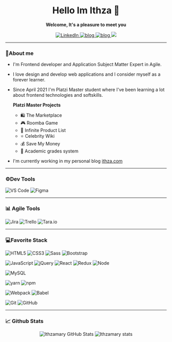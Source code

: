 <h1 align=center>Hello Im Ithza  👋</h1>
<p align=center><b>Welcome, It's a pleasure to meet you</b></p>

<p align=center>
  <a href="https://www.linkedin.com/in/ithzamary-vilchis-garc%C3%ADa-297b07110/" target="_blank">
    <img alt="LinkedIn" src="https://img.shields.io/badge/linkedin%20-%230077B5.svg?&style=for-the-badge&logo=linkedin&logoColor=white"/>
  </a>
  <a href="https://twitter.com/ithzavg" targer="_blank">
    <img alt="blog" src="https://img.shields.io/badge/twitter%20-%231DA1F2.svg?&style=for-the-badge&logo=Twitter&logoColor=white" />
  </a>
   <a href="https://ithza.com/" targer="_blank">
    <img alt="blog" src="https://img.shields.io/badge/ithza.com-F16061?style=for-the-badge&logo=&logoColor=white" />
  </a>
  <a href="https://platzi.com/p/ithzavg/" targer="_blank">
    <img src="https://camo.githubusercontent.com/b8f512d7ed5be2ff17a1859555e36c61deba17cfb0604739ac143e46a4a51e09/68747470733a2f2f696d672e736869656c64732e696f2f62616467652f506c61747a692d3938434133462e7376673f267374796c653d666f722d7468652d6261646765266c6f676f3d706c61747a69266c6f676f436f6c6f723d7768697465" data-canonical-src="https://img.shields.io/badge/Platzi-98CA3F.svg?&amp;style=for-the-badge&amp;logo=platzi&amp;logoColor=white" style="max-width:100%;">
  </a>
</p>

---

### 🌟About me
- I'm Frontend developer and Application Subject Matter Expert in Agile.
- I love design and develop web applications and I consider myself as a forever learner.
- Since April 2021 I'm Platzi Master student where I've been learning a lot about frontend technologies and softskills.
	
	**Platzi Master Projects**
	- 🛍️ The Marketplace
	- 🎮 Roomba Game
	- 🥕 Infinite Product List
	- ⭐ Celebrity Wiki
	- 💰 Save My Money
	- 💯 Academic grades system
	

- I'm currently working in my personal blog [ithza.com](https://ithza.com/ "ithza.com")

---

### ⚙️Dev Tools
![VS Code](https://img.shields.io/badge/IDE-VSCode-292e33?style=flat-square&logo=Visual-studio-code&logoColor=fff)
![Figma](https://img.shields.io/badge/_-Figma-292e33?style=flat-square&logo=figma&logoColor=fff)

---

### 📊 Agile Tools
![Jira](https://img.shields.io/badge/_-Jira-292e33?style=flat-square&logo=Jira&logoColor=fff)
![Trello](https://img.shields.io/badge/_-Trello-292e33?style=flat-square&logo=Trello&logoColor=fff)
![Tara.io](https://img.shields.io/badge/_-Tara.io-292e33?style=flat-square&logo=Tara.io&logoColor=fff)

---
### 💻Favorite Stack

![HTML5](https://img.shields.io/badge/_-HTML5-292e33?style=flat-square&logo=html5&logoColor=white)
![CSS3](https://img.shields.io/badge/_-CSS3-292e33?style=flat-square&logo=css3)
![Sass](https://img.shields.io/badge/_-Sass-292e33?style=flat-square&logo=sass&logoColor=white)
![Bootstrap](https://img.shields.io/badge/_-Bootstrap-292e33?style=flat-square&logo=bootstrap)

![JavaScript](https://img.shields.io/badge/_-JavaScript-292e33?style=flat-square&logo=javascript&logoColor=fff)
![jQuery](https://img.shields.io/badge/_-jQuery-292e33?style=flat-square&logo=jQuery&logoColor=fff)
![React](https://img.shields.io/badge/_-React-292e33?style=flat-square&logo=React&logoColor=fff)
![Redux](https://img.shields.io/badge/_-Redux-292e33?style=flat-square&logo=Redux&logoColor=fff)
![Node](https://img.shields.io/badge/_-NodeJS-292e33?style=flat-square&logo=NodeJS&logoColor=fff)

![MySQL](https://img.shields.io/badge/_-MySQL-292e33?style=flat-square&logo=MySQL&logoColor=fff)

![yarn](https://img.shields.io/badge/_-yarn-292e33?style=flat-square&logo=yarn&logoColor=fff)
![npm](https://img.shields.io/badge/_-npm-292e33?style=flat-square&logo=npm&logoColor=fff)

![Webpack](https://img.shields.io/badge/_-Webpack-292e33?style=flat-square&logo=webpack&logoColor=white)
![Babel](https://img.shields.io/badge/_-Babel-292e33?style=flat-square&logo=Babel&logoColor=white)

![Git](https://img.shields.io/badge/_-Git-292e33?style=flat-square&logo=git&logoColor=fff)
![GitHub](https://img.shields.io/badge/_-GitHub-292e33?style=flat-square&logo=github)

---
 
### 📈 Github Stats
<div align=center>
<img src="https://github-readme-stats.vercel.app/api/top-langs/?username=ithzavg&theme=dracula&count_private=true&hide=css,blade" alt="Ithzamary GitHub Stats" />
<img src="https://github-readme-stats.vercel.app/api?username=ithzavg&theme=dracula&show_icons=true&count_private=true" alt="Ithzamary stats"/>
</div>


